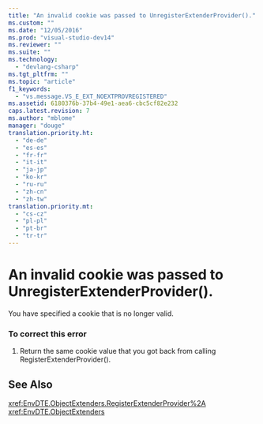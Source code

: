 ```yaml
---
title: "An invalid cookie was passed to UnregisterExtenderProvider()."
ms.custom: ""
ms.date: "12/05/2016"
ms.prod: "visual-studio-dev14"
ms.reviewer: ""
ms.suite: ""
ms.technology: 
  - "devlang-csharp"
ms.tgt_pltfrm: ""
ms.topic: "article"
f1_keywords: 
  - "vs.message.VS_E_EXT_NOEXTPROVREGISTERED"
ms.assetid: 6180376b-37b4-49e1-aea6-cbc5cf82e232
caps.latest.revision: 7
ms.author: "mblome"
manager: "douge"
translation.priority.ht: 
  - "de-de"
  - "es-es"
  - "fr-fr"
  - "it-it"
  - "ja-jp"
  - "ko-kr"
  - "ru-ru"
  - "zh-cn"
  - "zh-tw"
translation.priority.mt: 
  - "cs-cz"
  - "pl-pl"
  - "pt-br"
  - "tr-tr"
---
```

# An invalid cookie was passed to UnregisterExtenderProvider().
You have specified a cookie that is no longer valid.  
  
### To correct this error  
  
1.  Return the same cookie value that you got back from calling RegisterExtenderProvider().  
  
## See Also  
 <xref:EnvDTE.ObjectExtenders.RegisterExtenderProvider%2A>   
 <xref:EnvDTE.ObjectExtenders>